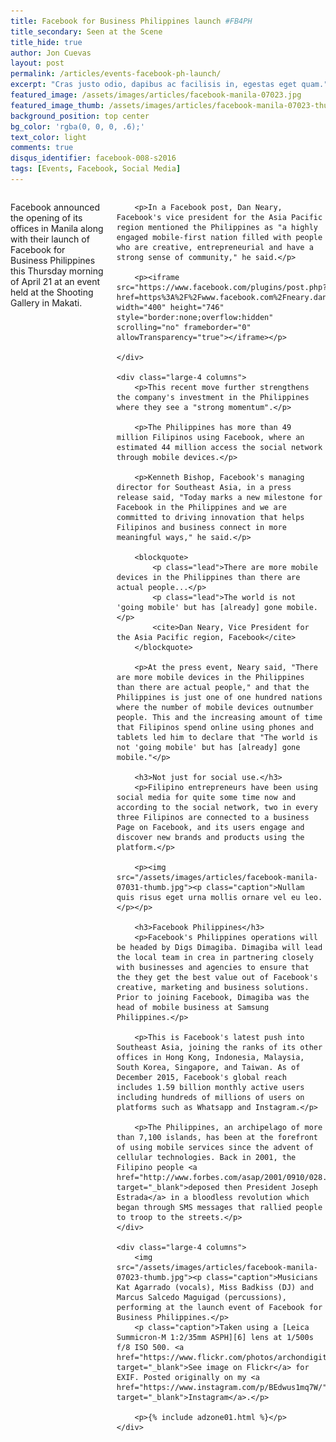 ```yaml
---
title: Facebook for Business Philippines launch #FB4PH
title_secondary: Seen at the Scene
title_hide: true
author: Jon Cuevas
layout: post
permalink: /articles/events-facebook-ph-launch/
excerpt: "Cras justo odio, dapibus ac facilisis in, egestas eget quam."
featured_image: /assets/images/articles/facebook-manila-07023.jpg
featured_image_thumb: /assets/images/articles/facebook-manila-07023-thumb.jpg
background_position: top center
bg_color: 'rgba(0, 0, 0, .6);'
text_color: light
comments: true
disqus_identifier: facebook-008-s2016
tags: [Events, Facebook, Social Media]
---
```


<div class="row">
	<div class="large-4 columns">
		<p class="lead">Facebook announced the opening of its offices in Manila along with their launch of Facebook for Business Philippines this Thursday morning of April 21 at an event held at the Shooting Gallery in Makati.</p>

		<p>In a Facebook post, Dan Neary, Facebook's vice president for the Asia Pacific region mentioned the Philippines as "a highly engaged mobile-first nation filled with people who are creative, entrepreneurial and have a strong sense of community," he said.</p>

		<p><iframe src="https://www.facebook.com/plugins/post.php?href=https%3A%2F%2Fwww.facebook.com%2Fneary.dan%2Fposts%2F10153325822321486&width=400" width="400" height="746" style="border:none;overflow:hidden" scrolling="no" frameborder="0" allowTransparency="true"></iframe></p>

	</div>

	<div class="large-4 columns">
		<p>This recent move further strengthens the company's investment in the Philippines where they see a "strong momentum".</p>

		<p>The Philippines has more than 49 million Filipinos using Facebook, where an estimated 44 million access the social network through mobile devices.</p>

		<p>Kenneth Bishop, Facebook's managing director for Southeast Asia, in a press release said, "Today marks a new milestone for Facebook in the Philippines and we are committed to driving innovation that helps Filipinos and business connect in more meaningful ways," he said.</p>

		<blockquote>
			<p class="lead">There are more mobile devices in the Philippines than there are actual people...</p>
			<p class="lead">The world is not 'going mobile' but has [already] gone mobile.</p>
			<cite>Dan Neary, Vice President for the Asia Pacific region, Facebook</cite>
		</blockquote>

		<p>At the press event, Neary said, "There are more mobile devices in the Philippines than there are actual people," and that the Philippines is just one of one hundred nations where the number of mobile devices outnumber people. This and the increasing amount of time that Filipinos spend online using phones and tablets led him to declare that "The world is not 'going mobile' but has [already] gone mobile."</p>

		<h3>Not just for social use.</h3>
		<p>Filipino entrepreneurs have been using social media for quite some time now and according to the social network, two in every three Filipinos are connected to a business Page on Facebook, and its users engage and discover new brands and products using the platform.</p>

		<p><img src="/assets/images/articles/facebook-manila-07031-thumb.jpg"><p class="caption">Nullam quis risus eget urna mollis ornare vel eu leo.</p></p>

		<h3>Facebook Philippines</h3>
		<p>Facebook's Philippines operations will be headed by Digs Dimagiba. Dimagiba will lead the local team in crea in partnering closely with businesses and agencies to ensure that the they get the best value out of Facebook's creative, marketing and business solutions. Prior to joining Facebook, Dimagiba was the head of mobile business at Samsung Philippines.</p>

		<p>This is Facebook's latest push into Southeast Asia, joining the ranks of its other offices in Hong Kong, Indonesia, Malaysia, South Korea, Singapore, and Taiwan. As of December 2015, Facebook's global reach includes 1.59 billion monthly active users including hundreds of millions of users on platforms such as Whatsapp and Instagram.</p>

		<p>The Philippines, an archipelago of more than 7,100 islands, has been at the forefront of using mobile services since the advent of cellular technologies. Back in 2001, the Filipino people <a href="http://www.forbes.com/asap/2001/0910/028.html" target="_blank">deposed then President Joseph Estrada</a> in a bloodless revolution which began through SMS messages that rallied people to troop to the streets.</p>
	</div>

	<div class="large-4 columns">
		<img src="/assets/images/articles/facebook-manila-07023-thumb.jpg"><p class="caption">Musicians Kat Agarrado (vocals), Miss Badkiss (DJ) and Marcus Salcedo Maguigad (percussions), performing at the launch event of Facebook for Business Philippines.</p>
		<p class="caption">Taken using a [Leica Summicron-M 1:2/35mm ASPH][6] lens at 1/500s f/8 ISO 500. <a href="https://www.flickr.com/photos/archondigital/26221436084/" target="_blank">See image on Flickr</a> for EXIF. Posted originally on my <a href="https://www.instagram.com/p/BEdwus1mq7W/" target="_blank">Instagram</a>.</p>

		<p>{% include adzone01.html %}</p>
	</div>
</div>


[1]: https://www.flickr.com/photos/archondigital/26221436084/
[2]: https://www.instagram.com/p/BEdwus1mq7W/
[5]: /topic/sony-a7sii/
[6]: /topic/leica/